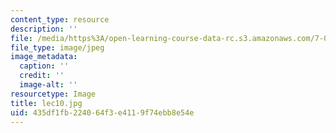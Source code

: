 ```yaml
---
content_type: resource
description: ''
file: /media/https%3A/open-learning-course-data-rc.s3.amazonaws.com/7-012-introduction-to-biology-fall-2004/435df1fb224064f3e4119f74ebb8e54e_lec10.jpg
file_type: image/jpeg
image_metadata:
  caption: ''
  credit: ''
  image-alt: ''
resourcetype: Image
title: lec10.jpg
uid: 435df1fb-2240-64f3-e411-9f74ebb8e54e
---
```

